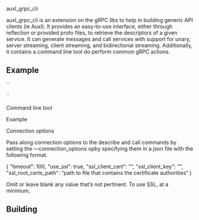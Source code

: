 auxl_grpc_cli

auxl_grpc_cli is an extension on the gRPC libs to help in building generic API clients (ie Auxl). It provides an easy-to-use interface, either through reflection or provided proto files, to retrieve the descriptors of a given service. It can generate messages and call services with support for unary, server streaming, client streaming, and bidirectional streaming. Additionally, it contains a command line tool do perform common gRPC actions.


## Example 

``

``






Command line tool


Example





Connection options

Pass along connection options to the describe and call commands by setting the —connection_options opby specifying them in a json file with the following format.

{
"timeout": 100,
    "use_ssl": true,
    "ssl_client_cert": "",
    "ssl_client_key": "",
    "ssl_root_certs_path": “path to file that contains the certificate authorities“
}

Omit or leave blank any value that’s not pertinent. To use SSL, at a minimum, 



## Building


